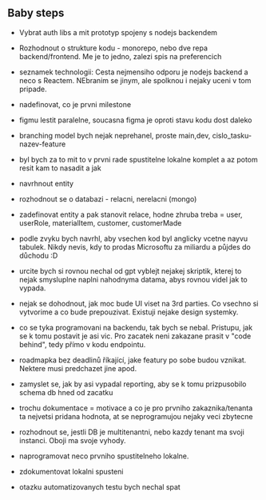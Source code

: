 

## Baby steps 

- Vybrat auth libs a mit prototyp spojeny s nodejs backendem
- Rozhodnout o strukture kodu - monorepo, nebo dve repa backend/frontend. Me je to jedno, zalezi spis na preferencich
- seznamek technologii: Cesta nejmensiho odporu je nodejs backend a neco s Reactem. NEbranim se jinym, ale spolknou i nejaky uceni v tom pripade.
- nadefinovat, co je prvni milestone
- figmu lestit paralelne, soucasna figma je oproti stavu kodu dost daleko
- branching model bych nejak neprehanel, proste main,dev, cislo_tasku-nazev-feature
- byl bych za to mit to v prvni rade spustitelne lokalne komplet a az potom resit kam to nasadit a jak
- navrhnout entity
- rozhodnout se o databazi - relacni, nerelacni (mongo)
- zadefinovat entity a pak stanovit relace, hodne zhruba treba = user, userRole, materialItem, customer, customerMade
- podle zvyku bych navrhl, aby vsechen kod byl anglicky vcetne nayvu tabulek. Nikdy nevis, kdy to prodas Microsoftu za miliardu a půjdes do důchodu :D
- urcite bych si rovnou nechal od gpt vyblejt nejakej skriptik, kterej to nejak smysluplne naplni nahodnyma datama, abys rovnou videl jak to vypada.
- nejak se dohodnout, jak moc bude UI viset na 3rd parties. Co vsechno si vytvorime a co bude prepouzivat. Existuji nejake design systemky. 
- co se tyka programovani na backendu, tak bych se nebal. Pristupu, jak se k tomu postavit je asi vic. Pro zacatek neni zakazane prasit v "code behind", tedy přímo v kodu endpointu.

- roadmapka bez deadlinů říkající, jake featury po sobe budou vznikat. Nektere musi predchazet jine apod.
- zamyslet se, jak by asi vypadal reporting, aby se k tomu prizpusobilo schema db hned od zacatku

- trochu dokumentace = motivace a co je pro prvniho zakaznika/tenanta ta nejvetsi pridana hodnota, at se neprogramujou nejaky veci zbytecne
- rozhodnout se, jestli DB je multitenantni, nebo kazdy tenant ma svoji instanci. Oboji ma svoje vyhody.

- naprogramovat neco prvniho spustitelneho lokalne. 
- zdokumentovat lokalni spusteni

- otazku automatizovanych testu bych nechal spat

